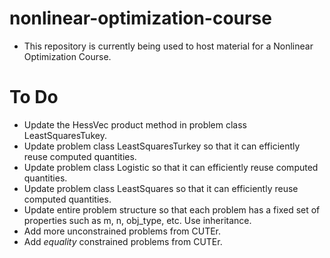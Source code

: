 # nonlinear-optimization-course
- This repository is currently being used to host material for a Nonlinear Optimization Course. 

# To Do
- Update the HessVec product method in problem class LeastSquaresTukey.
- Update problem class LeastSquaresTurkey so that it can efficiently reuse computed quantities. 
- Update problem class Logistic so that it can efficiently reuse computed quantities.
- Update problem class LeastSquares so that it can efficiently reuse computed quantities.
- Update entire problem structure so that each problem has a fixed set of properties such as m, n, obj_type, etc.  Use inheritance.
- Add more unconstrained problems from CUTEr.
- Add *equality* constrained problems from CUTEr.

